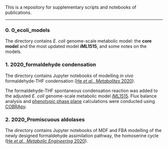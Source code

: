 This is a repository for supplementary scripts and notebooks of publications.

---
### 0. 0_ecoli_models
The directory contains *E. coli* genome-scale metabolic model: the **core model** and the most updated model ***i*ML1515**, and some notes on the models. 

### 1. 2020_formaldehyde condensation
The directory contains Jupyter notebooks of modelling _in vivo_ formaldehyde-THF
condensation ([He *et al.*, *Metabolites* 2020](https://doi.org/10.3390/metabo10020065)). 

The formaldehyde-THF spontaneous condensation reaction was added to the 
adjusted *E. coli* genome-scale metabolic model [*i*ML1515](https://doi.org/10.1038/nbt.3956). 
Flux balance analysis and [phenotypic phase plane](https://doi.org/10.1002/bit.10047) 
calculations were conducted using [COBRApy](https://doi.org/10.1186/1752-0509-7-74).


### 2. 2020_Promiscuous aldolases
The directory contains Jupyter notebooks of MDF and FBA modelling of the newly designed formaldehyde assimilation pathway, the homoserine cycle ([He *et al.*, *Metabolic Engineering* 2020](https://doi.org/10.1016/j.ymben.2020.03.002)).